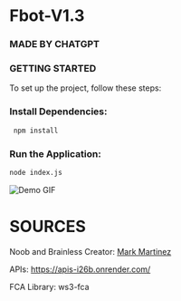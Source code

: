 # Fbot-V1.3
### MADE BY CHATGPT

### GETTING STARTED
To set up the project, follow these steps:

### Install Dependencies:
```sh
 npm install
```

### Run the Application:
```sh
node index.js
```

![Demo GIF](https://drive.google.com/file/d/127AllWsRZlnmxTJ3J1SVWR-YT5CKsdRU/view?usp=drivesdk)


# SOURCES

Noob and Brainless Creator: [Mark Martinez](https://www.facebook.com/share/1BWKFtqg2u/)

APIs: https://apis-i26b.onrender.com/

FCA Library: ws3-fca
